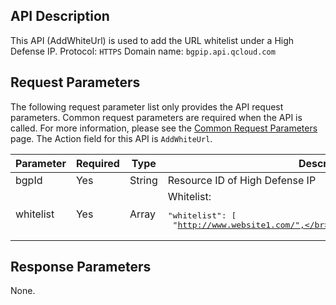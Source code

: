 ## API Description
This API (AddWhiteUrl) is used to add the URL whitelist under a High Defense IP.
Protocol: `HTTPS`
Domain name: `bgpip.api.qcloud.com`
 

## Request Parameters
The following request parameter list only provides the API request parameters. Common request parameters are required when the API is called. For more information, please see the [Common Request Parameters](https://cloud.tencent.com/document/api/213/6976) page. The Action field for this API is `AddWhiteUrl`.

| Parameter | Required | Type | Description |
|---------|---------|---------|---------|
| bgpId | Yes | String | Resource ID of High Defense IP |
| whitelist | Yes | Array | Whitelist:<pre>"whitelist": [</br> "http://www.website1.com/",</br>"http://www.website2.com/"</br>]</pre> |

## Response Parameters
None.
